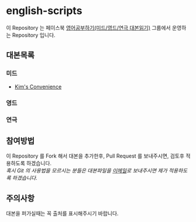 # english-scripts

이 Repository 는 페이스북 [영어공부하기(미드/영드/연극 대본읽기)](https://www.facebook.com/groups/english.script.reading/) 그룹에서 운영하는 Repository 입니다.   

## 대본목록

### 미드

- [Kim's Convenience](https://github.com/donghopark/english-scripts/tree/master/Kim's-Convenience)

### 영드

### 연극


## 참여방법

이 Repository 를 Fork 해서 대본을 추가한후, Pull Request 를 보내주시면, 검토후 적용하도록 하겠습니다.  
_혹시 Git 의 사용법을 모르시는 분들은 대본파일을 [이메일](mailto:hue.dongho.park@gmail.com)로 보내주시면 제가 적용하도록 하겠습니다._

## 주의사항

대본을 퍼가실때는 꼭 출처를 표시해주시기 바랍니다.
